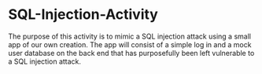 # SQL-Injection-Activity

The purpose of this activity is to mimic a SQL injection attack using a small app of our own creation. 
The app will consist of a simple log in and a mock user database on the back end that has purposefully been left vulnerable to a SQL injection attack.
